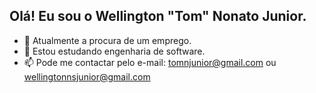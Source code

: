 ## Olá! Eu sou o Wellington "Tom" Nonato Junior.

- 🔭 Atualmente a procura de um emprego.
- 🌱 Estou estudando engenharia de software.
- 📫 Pode me contactar pelo e-mail: tomnjunior@gmail.com ou wellingtonnsjunior@gmail.com
